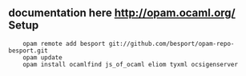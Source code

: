 documentation here http://opam.ocaml.org/
Setup
----------------
        opam remote add besport git://github.com/besport/opam-repo-besport.git
        opam update
        opam install ocamlfind js_of_ocaml eliom tyxml ocsigenserver
